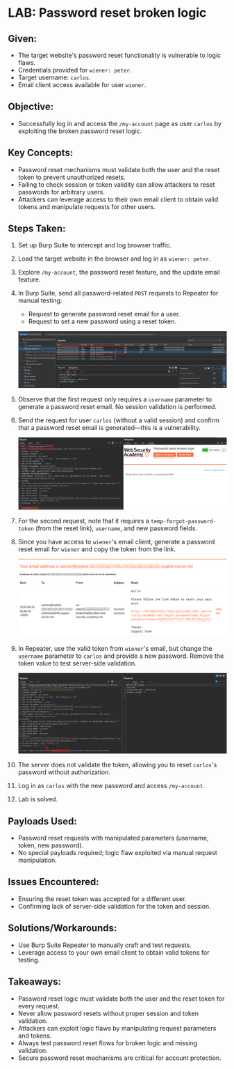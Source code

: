 # LAB: Password reset broken logic

## Given:

- The target website's password reset functionality is vulnerable to logic flaws.
- Credentials provided for `wiener: peter`.
- Target username: `carlos`.
- Email client access available for user `wiener`.

## Objective:

- Successfully log in and access the `/my-account` page as user `carlos` by exploiting the broken password reset logic.

## Key Concepts:

- Password reset mechanisms must validate both the user and the reset token to prevent unauthorized resets.
- Failing to check session or token validity can allow attackers to reset passwords for arbitrary users.
- Attackers can leverage access to their own email client to obtain valid tokens and manipulate requests for other users.

## Steps Taken:

1. Set up Burp Suite to intercept and log browser traffic.
2. Load the target website in the browser and log in as `wiener: peter`.
3. Explore `/my-account`, the password reset feature, and the update email feature.
4. In Burp Suite, send all password-related `POST` requests to Repeater for manual testing:

   - Request to generate password reset email for a user.
   - Request to set a new password using a reset token.

   ![](./Images/send%20all%20the%20password%20reset%20requests%20to%20repeater.png)

5. Observe that the first request only requires a `username` parameter to generate a password reset email. No session validation is performed.
6. Send the request for user `carlos` (without a valid session) and confirm that a password reset email is generated—this is a vulnerability.

   ![](./Images/generate%20email%20request%20without%20session.png)

7. For the second request, note that it requires a `temp-forgot-password-token` (from the reset link), `username`, and new password fields.
8. Since you have access to `wiener`'s email client, generate a password reset email for `wiener` and copy the token from the link.

   ![](./Images/Email%20Client.png)

9. In Repeater, use the valid token from `wiener`'s email, but change the `username` parameter to `carlos` and provide a new password. Remove the token value to test server-side validation.

   ![](./Images/removed%20the%20token%20value%20and%20changed%20username%20to%20carlos%20for%20password%20reset%20final%20request.png)

10. The server does not validate the token, allowing you to reset `carlos`'s password without authorization.
11. Log in as `carlos` with the new password and access `/my-account`.
12. Lab is solved.

## Payloads Used:

- Password reset requests with manipulated parameters (username, token, new password).
- No special payloads required; logic flaw exploited via manual request manipulation.

## Issues Encountered:

- Ensuring the reset token was accepted for a different user.
- Confirming lack of server-side validation for the token and session.

## Solutions/Workarounds:

- Use Burp Suite Repeater to manually craft and test requests.
- Leverage access to your own email client to obtain valid tokens for testing.

## Takeaways:

- Password reset logic must validate both the user and the reset token for every request.
- Never allow password resets without proper session and token validation.
- Attackers can exploit logic flaws by manipulating request parameters and tokens.
- Always test password reset flows for broken logic and missing validation.
- Secure password reset mechanisms are critical for account protection.
